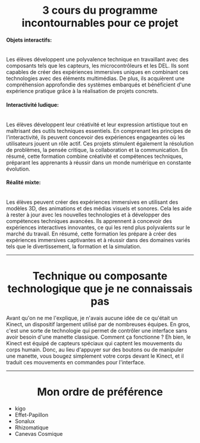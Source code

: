 <h1 align=center>3 cours du programme incontournables pour ce projet</h1>

<h4>Objets interactifs:</h4> <br>
Les élèves développent une polyvalence technique en travaillant avec des composants tels que les capteurs, les microcontrôleurs et les DEL. Ils sont capables de créer des expériences immersives uniques en combinant ces technologies avec des éléments multimédias. De plus, ils acquièrent une compréhension approfondie des systèmes embarqués et bénéficient d'une expérience pratique grâce à la réalisation de projets concrets.

<h4>Interactivité ludique:</h4> <br>
Les élèves développent leur créativité et leur expression artistique tout en maîtrisant des outils techniques essentiels. En comprenant les principes de l'interactivité, ils peuvent concevoir des expériences engageantes où les utilisateurs jouent un rôle actif. Ces projets stimulent également la résolution de problèmes, la pensée critique, la collaboration et la communication. En résumé, cette formation combine créativité et compétences techniques, préparant les apprenants à réussir dans un monde numérique en constante évolution.

<h4>Réalité mixte:</h4> <br>
Les élèves peuvent créer des expériences immersives en utilisant des modèles 3D, des animations et des médias visuels et sonores. Cela les aide à rester à jour avec les nouvelles technologies et à développer des compétences techniques avancées. Ils apprennent à concevoir des expériences interactives innovantes, ce qui les rend plus polyvalents sur le marché du travail. En résumé, cette formation les prépare à créer des expériences immersives captivantes et à réussir dans des domaines variés tels que le divertissement, la formation et la simulation.
  
<hr>

<h1 align=center>Technique ou composante technologique que je ne connaissais pas</h1>

Avant qu'on ne me l'explique, je n'avais aucune idée de ce qu'était un Kinect, un dispositif largement utilisé par de nombreuses équipes. En gros, c'est une sorte de technologie qui permet de contrôler une interface sans avoir besoin d'une manette classique. Comment ça fonctionne ? Eh bien, le Kinect est équipé de capteurs spéciaux qui captent les mouvements du corps humain. Donc, au lieu d'appuyer sur des boutons ou de manipuler une manette, vous bougez simplement votre corps devant le Kinect, et il traduit ces mouvements en commandes pour l'interface. 
<hr>

<h1 align=center>Mon ordre de préférence</h1>

- kigo
- Effet-Papillon
- Sonalux
- Rhizomatique
- Canevas Cosmique
